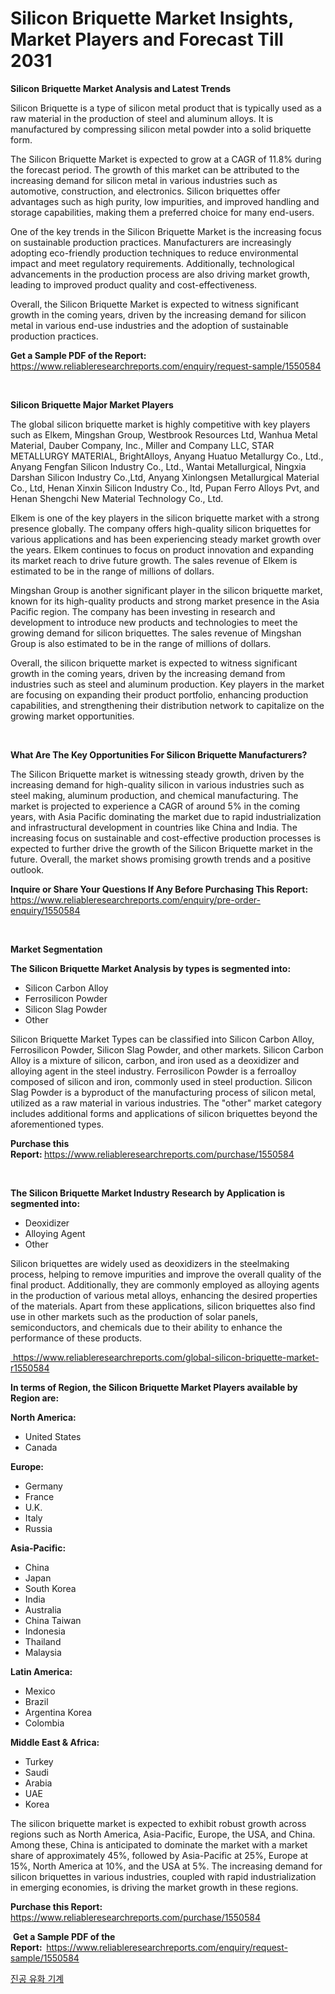 <p><h1>Silicon Briquette Market Insights, Market Players and Forecast Till 2031</h1></p><p><strong>Silicon Briquette Market Analysis and Latest Trends</strong></p>
<p><p>Silicon Briquette is a type of silicon metal product that is typically used as a raw material in the production of steel and aluminum alloys. It is manufactured by compressing silicon metal powder into a solid briquette form.</p><p>The Silicon Briquette Market is expected to grow at a CAGR of 11.8% during the forecast period. The growth of this market can be attributed to the increasing demand for silicon metal in various industries such as automotive, construction, and electronics. Silicon briquettes offer advantages such as high purity, low impurities, and improved handling and storage capabilities, making them a preferred choice for many end-users.</p><p>One of the key trends in the Silicon Briquette Market is the increasing focus on sustainable production practices. Manufacturers are increasingly adopting eco-friendly production techniques to reduce environmental impact and meet regulatory requirements. Additionally, technological advancements in the production process are also driving market growth, leading to improved product quality and cost-effectiveness.</p><p>Overall, the Silicon Briquette Market is expected to witness significant growth in the coming years, driven by the increasing demand for silicon metal in various end-use industries and the adoption of sustainable production practices.</p></p>
<p><strong>Get a Sample PDF of the Report:&nbsp;</strong> <a href="https://www.reliableresearchreports.com/enquiry/request-sample/1550584">https://www.reliableresearchreports.com/enquiry/request-sample/1550584</a></p>
<p>&nbsp;</p>
<p><strong>Silicon Briquette Major Market Players</strong></p>
<p><p>The global silicon briquette market is highly competitive with key players such as Elkem, Mingshan Group, Westbrook Resources Ltd, Wanhua Metal Material, Dauber Company, Inc., Miller and Company LLC, STAR METALLURGY MATERIAL, BrightAlloys, Anyang Huatuo Metallurgy Co., Ltd., Anyang Fengfan Silicon Industry Co., Ltd., Wantai Metallurgical, Ningxia Darshan Silicon Industry Co.,Ltd, Anyang Xinlongsen Metallurgical Material Co., Ltd, Henan Xinxin Silicon Industry Co., ltd, Pupan Ferro Alloys Pvt, and Henan Shengchi New Material Technology Co., Ltd.</p><p>Elkem is one of the key players in the silicon briquette market with a strong presence globally. The company offers high-quality silicon briquettes for various applications and has been experiencing steady market growth over the years. Elkem continues to focus on product innovation and expanding its market reach to drive future growth. The sales revenue of Elkem is estimated to be in the range of millions of dollars.</p><p>Mingshan Group is another significant player in the silicon briquette market, known for its high-quality products and strong market presence in the Asia Pacific region. The company has been investing in research and development to introduce new products and technologies to meet the growing demand for silicon briquettes. The sales revenue of Mingshan Group is also estimated to be in the range of millions of dollars.</p><p>Overall, the silicon briquette market is expected to witness significant growth in the coming years, driven by the increasing demand from industries such as steel and aluminum production. Key players in the market are focusing on expanding their product portfolio, enhancing production capabilities, and strengthening their distribution network to capitalize on the growing market opportunities.</p></p>
<p>&nbsp;</p>
<p><strong>What Are The Key Opportunities For Silicon Briquette Manufacturers?</strong></p>
<p><p>The Silicon Briquette market is witnessing steady growth, driven by the increasing demand for high-quality silicon in various industries such as steel making, aluminum production, and chemical manufacturing. The market is projected to experience a CAGR of around 5% in the coming years, with Asia Pacific dominating the market due to rapid industrialization and infrastructural development in countries like China and India. The increasing focus on sustainable and cost-effective production processes is expected to further drive the growth of the Silicon Briquette market in the future. Overall, the market shows promising growth trends and a positive outlook.</p></p>
<p><strong>Inquire or Share Your Questions If Any Before Purchasing This Report:</strong> <a href="https://www.reliableresearchreports.com/enquiry/pre-order-enquiry/1550584">https://www.reliableresearchreports.com/enquiry/pre-order-enquiry/1550584</a></p>
<p>&nbsp;</p>
<p><strong>Market Segmentation</strong></p>
<p><strong>The Silicon Briquette Market Analysis by types is segmented into:</strong></p>
<p><ul><li>Silicon Carbon Alloy</li><li>Ferrosilicon Powder</li><li>Silicon Slag Powder</li><li>Other</li></ul></p>
<p><p>Silicon Briquette Market Types can be classified into Silicon Carbon Alloy, Ferrosilicon Powder, Silicon Slag Powder, and other markets. Silicon Carbon Alloy is a mixture of silicon, carbon, and iron used as a deoxidizer and alloying agent in the steel industry. Ferrosilicon Powder is a ferroalloy composed of silicon and iron, commonly used in steel production. Silicon Slag Powder is a byproduct of the manufacturing process of silicon metal, utilized as a raw material in various industries. The "other" market category includes additional forms and applications of silicon briquettes beyond the aforementioned types.</p></p>
<p><strong>Purchase this Report:&nbsp;</strong><a href="https://www.reliableresearchreports.com/purchase/1550584">https://www.reliableresearchreports.com/purchase/1550584</a></p>
<p>&nbsp;</p>
<p><strong>The Silicon Briquette Market Industry Research by Application is segmented into:</strong></p>
<p><ul><li>Deoxidizer</li><li>Alloying Agent</li><li>Other</li></ul></p>
<p><p>Silicon briquettes are widely used as deoxidizers in the steelmaking process, helping to remove impurities and improve the overall quality of the final product. Additionally, they are commonly employed as alloying agents in the production of various metal alloys, enhancing the desired properties of the materials. Apart from these applications, silicon briquettes also find use in other markets such as the production of solar panels, semiconductors, and chemicals due to their ability to enhance the performance of these products.</p></p>
<p><a href="https://www.reliableresearchreports.com/global-silicon-briquette-market-r1550584">&nbsp;https://www.reliableresearchreports.com/global-silicon-briquette-market-r1550584</a></p>
<p><strong>In terms of Region, the Silicon Briquette Market Players available by Region are:</strong></p>
<p>
    <p> <strong> North America: </strong>
        <ul>
            <li>United States</li>
            <li>Canada</li>
        </ul>
        </p> 
    <p> <strong> Europe: </strong>
        <ul>
            <li>Germany</li>
            <li>France</li>
            <li>U.K.</li>
            <li>Italy</li>
            <li>Russia</li>
        </ul>
        </p> 
    <p> <strong> Asia-Pacific: </strong>
        <ul>
            <li>China</li>
            <li>Japan</li>
            <li>South Korea</li>
            <li>India</li>
            <li>Australia</li>
            <li>China Taiwan</li>
            <li>Indonesia</li>
            <li>Thailand</li>
            <li>Malaysia</li>
        </ul>
        </p> 
    <p> <strong> Latin America: </strong>
        <ul>
            <li>Mexico</li>
            <li>Brazil</li>
            <li>Argentina Korea</li>
            <li>Colombia</li>
        </ul>
        </p> 
    <p> <strong> Middle East & Africa: </strong>
        <ul>
            <li>Turkey</li>
            <li>Saudi</li>
            <li>Arabia</li>
            <li>UAE</li>
            <li>Korea</li>
        </ul>
    </p>
    </p>
<p><p>The silicon briquette market is expected to exhibit robust growth across regions such as North America, Asia-Pacific, Europe, the USA, and China. Among these, China is anticipated to dominate the market with a market share of approximately 45%, followed by Asia-Pacific at 25%, Europe at 15%, North America at 10%, and the USA at 5%. The increasing demand for silicon briquettes in various industries, coupled with rapid industrialization in emerging economies, is driving the market growth in these regions.</p></p>
<p><strong>Purchase this Report: </strong><a href="https://www.reliableresearchreports.com/purchase/1550584">https://www.reliableresearchreports.com/purchase/1550584</a></p>
<p>&nbsp;<strong>Get a Sample PDF of the Report:&nbsp;&nbsp;</strong><a href="https://www.reliableresearchreports.com/enquiry/request-sample/1550584">https://www.reliableresearchreports.com/enquiry/request-sample/1550584</a></p>
<p><strong></strong></p>
<p><p><a href="https://github.com/vanessagrant665567/Market-Research-Report-List-1/blob/main/4222545117876.md">진공 유화 기계</a></p></p>